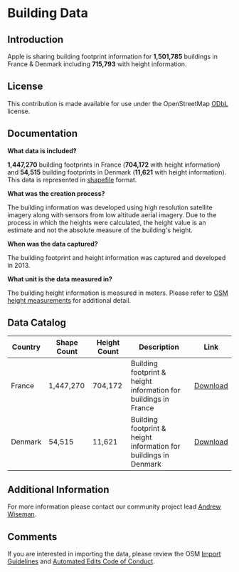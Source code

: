 # Building Data


## Introduction

Apple is sharing building footprint information for **1,501,785** buildings in France & Denmark including **715,793** with height information.  


## License

This contribution is made available for use under the OpenStreetMap [ODbL](https://opendatacommons.org/licenses/odbl/) license.


## Documentation

**What data is included?**

**1,447,270** building footprints in France (**704,172** with height information) and **54,515** building footprints in Denmark (**11,621** with height information). This data is represented in [shapefile](http://wiki.openstreetmap.org/wiki/Shapefiles) format.    

**What was the creation process?**

The building information was developed using high resolution satellite imagery along with sensors from low altitude aerial imagery. Due to the process in which the heights were calculated, the height value is an estimate and not the absolute measure of the building's height.  

**When was the data captured?**

The building footprint and height information was captured and developed in 2013.  

**What unit is the data measured in?**

The building height information is measured in meters. Please refer to [OSM height measurements](https://wiki.openstreetmap.org/wiki/Map_Features/Units) for additional detail.  



## Data Catalog

| Country     | Shape Count | Height Count | Description                                                       | Link       |
| ------------|-------------|--------------|-------------------------------------------------------------------|------------|
| France      | 1,447,270   | 704,172      | Building footprint & height information for buildings in France   | [Download](https://apple.box.com/s/6m1g33jyulharagiyyoj5r24uk0lz4q5)   |
| Denmark     | 54,515      | 11,621       | Building footprint & height information for buildings in Denmark  | [Download](https://apple.box.com/s/2a2q6bykxw8zfr1cucjzo0gyy863ezuf)   |



## Additional Information
For more information please contact our community project lead [Andrew Wiseman](https://www.openstreetmap.org/user/Marion%20Barry).


## Comments
If you are interested in importing the data, please review the OSM [Import Guidelines](https://wiki.openstreetmap.org/wiki/Import/Guidelines) and [Automated Edits Code of Conduct](https://wiki.openstreetmap.org/wiki/Automated_Edits_code_of_conduct).

